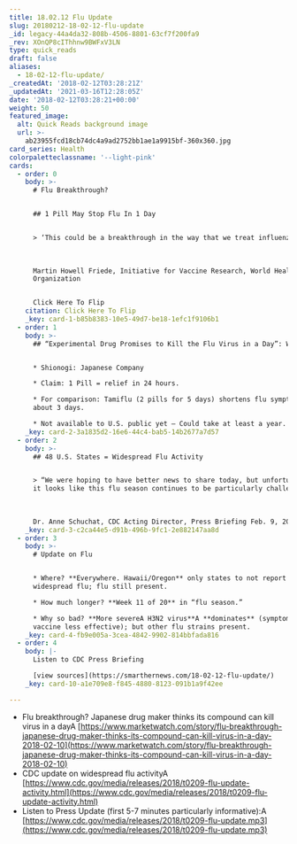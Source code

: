```yaml
---
title: 18.02.12 Flu Update
slug: 20180212-18-02-12-flu-update
_id: legacy-44a4da32-808b-4506-8801-63cf7f200fa9
_rev: XOnQP8cIThhnw9BWFxV3LN
type: quick_reads
draft: false
aliases:
  - 18-02-12-flu-update/
_createdAt: '2018-02-12T03:28:21Z'
_updatedAt: '2021-03-16T12:28:05Z'
date: '2018-02-12T03:28:21+00:00'
weight: 50
featured_image:
  alt: Quick Reads background image
  url: >-
    ab23955fcd18cb74dc4a9ad2752bb1ae1a9915bf-360x360.jpg
card_series: Health
colorpaletteclassname: '--light-pink'
cards:
  - order: 0
    body: >-
      # Flu Breakthrough?


      ## 1 Pill May Stop Flu In 1 Day


      > ‘This could be a breakthrough in the way that we treat influenza.’  
        
        
        
      Martin Howell Friede, Initiative for Vaccine Research, World Health
      Organization


      Click Here To Flip
    citation: Click Here To Flip
    _key: card-1-b85b8383-10e5-49d7-be18-1efc1f9106b1
  - order: 1
    body: >-
      ## “Experimental Drug Promises to Kill the Flu Virus in a Day”: WSJ


      * Shionogi: Japanese Company

      * Claim: 1 Pill = relief in 24 hours.

      * For comparison: Tamiflu (2 pills for 5 days) shortens flu symptoms in
      about 3 days.

      * Not available to U.S. public yet – Could take at least a year.
    _key: card-2-3a1835d2-16e6-44c4-bab5-14b2677a7d57
  - order: 2
    body: >-
      ## 48 U.S. States = Widespread Flu Activity


      > “We were hoping to have better news to share today, but unfortunately,
      it looks like this flu season continues to be particularly challenging.”  
        
        
        
      Dr. Anne Schuchat, CDC Acting Director, Press Briefing Feb. 9, 2018
    _key: card-3-c2ca44e5-d91b-496b-9fc1-2e882147aa8d
  - order: 3
    body: >-
      # Update on Flu


      * Where? **Everywhere. Hawaii/Oregon** only states to not report
      widespread flu; flu still present.

      * How much longer? **Week 11 of 20** in “flu season.”

      * Why so bad? **More severeA H3N2 virus**A **dominates** (symptoms worse,
      vaccine less effective); but other flu strains present.
    _key: card-4-fb9e005a-3cea-4842-9902-814bbfada816
  - order: 4
    body: |-
      Listen to CDC Press Briefing

      [view sources](https://smarthernews.com/18-02-12-flu-update/)
    _key: card-10-a1e709e8-f845-4880-8123-091b1a9f42ee

---
```

* Flu breakthrough? Japanese drug maker thinks its compound can kill virus in a dayA [https://www.marketwatch.com/story/flu-breakthrough-japanese-drug-maker-thinks-its-compound-can-kill-virus-in-a-day-2018-02-10](https://www.marketwatch.com/story/flu-breakthrough-japanese-drug-maker-thinks-its-compound-can-kill-virus-in-a-day-2018-02-10)
* CDC update on widespread flu activityA [https://www.cdc.gov/media/releases/2018/t0209-flu-update-activity.html](https://www.cdc.gov/media/releases/2018/t0209-flu-update-activity.html)
* Listen to Press Update (first 5-7 minutes particularly informative):A [https://www.cdc.gov/media/releases/2018/t0209-flu-update.mp3](https://www.cdc.gov/media/releases/2018/t0209-flu-update.mp3)
